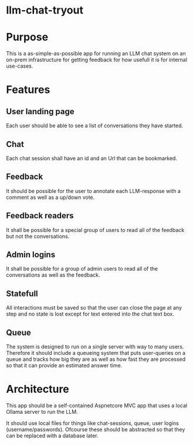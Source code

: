 # llm-chat-tryout
# Purpose
This is a as-simple-as-possible app for running an LLM chat system on an on-prem infrastructure for getting feedback for how usefull it is for internal use-cases.

# Features

## User landing page
Each user should be able to see a list of conversations they have started.

## Chat
Each chat session shall have an id and an Url that can be bookmarked.

## Feedback
It should be possible for the user to annotate each LLM-response with a comment as well as a up/down vote.

## Feedback readers
It shall be possible for a special group of users to read all of the feedback but not the conversations. 

## Admin logins
It shall be possible for a group of admin users to read all of the conversations as well as the feedback. 


## Statefull
All interactions must be saved so that the user can close the page at any step and no state is lost except for text entered into the chat text box.

## Queue
The system is designed to run on a single server with way to many users. Therefore it should include a queueing system that puts user-queries on a queue and tracks how big they are as well as how fast they are processed so that it can provide an estimated answer time.

# Architecture
This app should be a self-contained Aspnetcore MVC app that uses a local Ollama server to run the LLM.

It should use local files for things like chat-sessions, queue, user logins (username/passwords). Ofcourse these should be abstracted so that they can be replaced with a database later.

